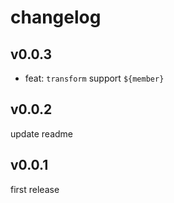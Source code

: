 # changelog

## v0.0.3

- feat: `transform` support `${member}`

## v0.0.2

update readme

## v0.0.1

first release
